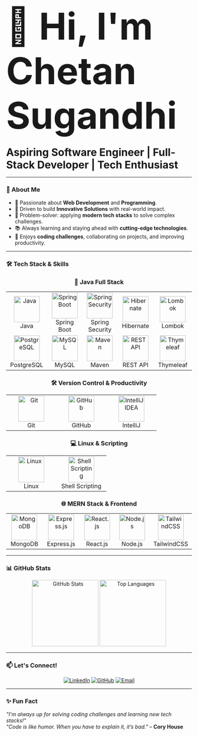 # <span style="font-size: 100px;">👋 Hi, I'm Chetan Sugandhi</span>
### <span style="font-size: 28px;">Aspiring Software Engineer | Full-Stack Developer | Tech Enthusiast</span>

---

### 🌟 About Me
- 🌱 Passionate about **Web Development** and **Programming**.
- 🚀 Driven to build **Innovative Solutions** with real-world impact.
- 🔧 Problem-solver: applying **modern tech stacks** to solve complex challenges.
- 📚 Always learning and staying ahead with **cutting-edge technologies**.
- 🎯 Enjoys **coding challenges**, collaborating on projects, and improving productivity.

---

### 🛠️ Tech Stack & Skills
<div align="center">

<h3>🚀 Java Full Stack</h3>
<table>
<tr>
  <td align="center" width="120">
    <img src="https://cdn.jsdelivr.net/gh/devicons/devicon/icons/java/java-original.svg" width="70" height="70" alt="Java"/><br/>Java
  </td>
  <td align="center" width="120">
    <img src="https://cdn.jsdelivr.net/gh/devicons/devicon/icons/spring/spring-original.svg" width="70" height="70" alt="Spring Boot"/><br/>Spring Boot
  </td>
  <td align="center" width="120">
    <img src="https://www.vectorlogo.zone/logos/springio/springio-icon.svg" width="70" height="70" alt="Spring Security"/><br/>Spring Security
  </td>
  <td align="center" width="120">
    <img src="https://www.vectorlogo.zone/logos/hibernate/hibernate-icon.svg" width="70" height="70" alt="Hibernate"/><br/>Hibernate
  </td>
  <td align="center" width="120">
    <img src="https://avatars.githubusercontent.com/u/45949248?s=200&v=4" width="70" height="70" alt="Lombok"/><br/>Lombok
  </td>
</tr>
<tr>
  <td align="center" width="120">
    <img src="https://cdn.jsdelivr.net/gh/devicons/devicon/icons/postgresql/postgresql-original.svg" width="70" height="70" alt="PostgreSQL"/><br/>PostgreSQL
  </td>
  <td align="center" width="120">
    <img src="https://www.svgrepo.com/show/303251/mysql-logo.svg" width="70" height="70" alt="MySQL"/><br/>MySQL
  </td>
  <td align="center" width="120">
    <img src="https://cdn.jsdelivr.net/gh/devicons/devicon/icons/maven/maven-original.svg" width="70" height="70" alt="Maven"/><br/>Maven
  </td>
  <td align="center" width="120">
    <img src="https://cdn.jsdelivr.net/gh/devicons/devicon/icons/java/java-original.svg" width="70" height="70" alt="REST API"/><br/>REST API
  </td>
  <td align="center" width="120">
    <img src="https://avatars.githubusercontent.com/u/143937?s=200&v=4" width="70" height="70" alt="Thymeleaf"/><br/>Thymeleaf
  </td>
</tr>
</table>

<h3>🛠️ Version Control & Productivity</h3>
<table>
<tr>
  <td align="center" width="120">
    <img src="https://cdn.jsdelivr.net/gh/devicons/devicon/icons/git/git-original.svg" width="70" height="70" alt="Git"/><br/>Git
  </td>
  <td align="center" width="120">
    <img src="https://cdn.jsdelivr.net/gh/devicons/devicon/icons/github/github-original.svg" width="70" height="70" alt="GitHub"/><br/>GitHub
  </td>

  <td align="center" width="120">
    <img src="https://cdn-icons-png.flaticon.com/512/919/919832.png" width="70" height="70" alt="IntelliJ IDEA"/><br/>IntelliJ
  </td>

</tr>
</table>

<h3>💻 Linux & Scripting</h3>
<table>
<tr>
  <td align="center" width="120">
    <img src="https://cdn.jsdelivr.net/gh/devicons/devicon/icons/linux/linux-original.svg" width="70" height="70" alt="Linux"/><br/>Linux
  </td>
  <td align="center" width="120">
    <img src="https://cdn-icons-png.flaticon.com/512/4248/4248443.png" width="70" height="70" alt="Shell Scripting"/><br/>Shell Scripting
  </td>
</tr>
</table>

<h3>🌐 MERN Stack & Frontend</h3>
<table>
<tr>
  <td align="center" width="120">
    <img src="https://cdn.jsdelivr.net/gh/devicons/devicon/icons/mongodb/mongodb-original.svg" width="70" height="70" alt="MongoDB"/><br/>MongoDB
  </td>
  <td align="center" width="120">
    <img src="https://cdn.jsdelivr.net/gh/devicons/devicon/icons/express/express-original.svg" width="70" height="70" alt="Express.js"/><br/>Express.js
  </td>
  <td align="center" width="120">
    <img src="https://cdn.jsdelivr.net/gh/devicons/devicon/icons/react/react-original.svg" width="70" height="70" alt="React.js"/><br/>React.js
  </td>
  <td align="center" width="120">
    <img src="https://cdn.jsdelivr.net/gh/devicons/devicon/icons/nodejs/nodejs-original.svg" width="70" height="70" alt="Node.js"/><br/>Node.js
  </td>
  <td align="center" width="120">
    <img src="https://www.svgrepo.com/download/374118/tailwind.svg" width="70" height="70" alt="TailwindCSS"/><br/>TailwindCSS
  </td>
</tr>
</table>

</div>

---

### 📊 GitHub Stats
<div align="center">
  <img src="https://github-readme-stats.vercel.app/api?username=chetansugandhi&show_icons=true&theme=radical&hide_border=true" height="180" alt="GitHub Stats" />
  <img src="https://github-readme-stats.vercel.app/api/top-langs/?username=chetansugandhi&layout=compact&theme=radical&hide_border=true" height="180" alt="Top Languages" />
</div>

---

### 📫 Let's Connect!
<div align="center">
  <a href="https://www.linkedin.com/in/ChetanSugandhi"><img src="https://img.shields.io/badge/LinkedIn-0077B5?style=for-the-badge&logo=linkedin&logoColor=white" alt="LinkedIn" /></a>
  <a href="https://github.com/ChetanSugandhi"><img src="https://img.shields.io/badge/GitHub-181717?style=for-the-badge&logo=github&logoColor=white" alt="GitHub" /></a>
  <a href="mailto:chetansugandhi50@gmail.com"><img src="https://img.shields.io/badge/Email-D14836?style=for-the-badge&logo=gmail&logoColor=white" alt="Email"/></a>
</div>

---

### ✨ Fun Fact
*"I'm always up for solving coding challenges and learning new tech stacks!"*  
*"Code is like humor. When you have to explain it, it’s bad."* – **Cory House**

